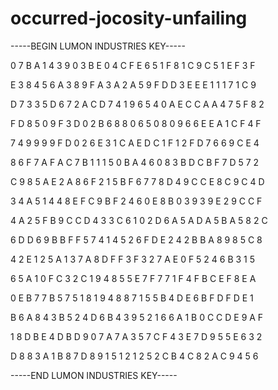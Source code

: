 # occurred-jocosity-unfailing

-----BEGIN LUMON INDUSTRIES KEY-----

0 7 B A 1 4 3 9 0 3 B E 0 4 C F E 6 5 1 F 8 1 C 9 C 5 1 E F 3 F

E 3 8 4 5 6 A 3 8 9 F A 3 A 2 A 5 9 F D D 3 E E E 1 1 1 7 1 C 9

D 7 3 3 5 D 6 7 2 A C D 7 4 1 9 6 5 4 0 A E C C A A 4 7 5 F 8 2

F D 8 5 0 9 F 3 D 0 2 B 6 8 8 0 6 5 0 8 0 9 6 6 E E A 1 C F 4 F

7 4 9 9 9 9 F D 0 2 6 E 3 1 C A E D C 1 F 1 2 F D 7 6 6 9 C E 4

8 6 F 7 A F A C 7 B 1 1 1 5 0 B A 4 6 0 8 3 B D C B F 7 D 5 7 2

C 9 8 5 A E 2 A 8 6 F 2 1 5 B F 6 7 7 8 D 4 9 C C E 8 C 9 C 4 D

3 4 A 5 1 4 4 8 E F C 9 B F 2 4 6 0 E 8 B 0 3 9 3 9 E 2 9 C C F

4 A 2 5 F B 9 C C D 4 3 3 C 6 1 0 2 D 6 A 5 A D A 5 B A 5 8 2 C

6 D D 6 9 B B F F 5 7 4 1 4 5 2 6 F D E 2 4 2 B B A 8 9 8 5 C 8

4 2 E 1 2 5 A 1 3 7 A 8 D F F 3 F 3 2 7 A E 0 F 5 2 4 6 B 3 1 5

6 5 A 1 0 F C 3 2 C 1 9 4 8 5 5 E 7 F 7 7 1 F 4 F B C E F 8 E A

0 E B 7 7 B 5 7 5 1 8 1 9 4 8 8 7 1 5 5 B 4 D E 6 B F D F D E 1

B 6 A 8 4 3 B 5 2 4 D 6 B 4 3 9 5 2 1 6 6 A 1 B 0 C C D E 9 A F

1 8 D B E 4 D B D 9 0 7 A 7 A 3 5 7 C F 4 3 E 7 D 9 5 5 E 6 3 2

D 8 8 3 A 1 B 8 7 D 8 9 1 5 1 2 1 2 5 2 C B 4 C 8 2 A C 9 4 5 6

-----END LUMON INDUSTRIES KEY-----

